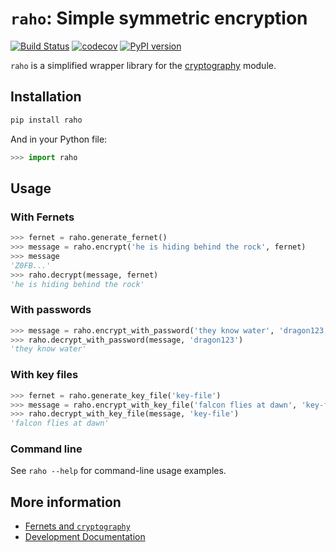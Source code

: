 # `raho`: Simple symmetric encryption

[![Build Status](https://travis-ci.org/abhayagiri/raho.svg?branch=master)](https://travis-ci.org/abhayagiri/raho)
[![codecov](https://codecov.io/gh/abhayagiri/raho/branch/master/graph/badge.svg)](https://codecov.io/gh/abhayagiri/raho)
[![PyPI version](https://badge.fury.io/py/raho.svg)](https://pypi.org/project/raho/)

`raho` is a simplified wrapper library for the
[cryptography](https://cryptography.io/) module.

## Installation

```sh
pip install raho
```

And in your Python file:

```python
>>> import raho

```

## Usage

### With Fernets

```python
>>> fernet = raho.generate_fernet()
>>> message = raho.encrypt('he is hiding behind the rock', fernet)
>>> message
'Z0FB...'
>>> raho.decrypt(message, fernet)
'he is hiding behind the rock'

```

### With passwords

```python
>>> message = raho.encrypt_with_password('they know water', 'dragon123')
>>> raho.decrypt_with_password(message, 'dragon123')
'they know water'

```

### With key files

```python
>>> fernet = raho.generate_key_file('key-file')
>>> message = raho.encrypt_with_key_file('falcon flies at dawn', 'key-file')
>>> raho.decrypt_with_key_file(message, 'key-file')
'falcon flies at dawn'

```

### Command line

See `raho --help` for command-line usage examples.

## More information

- [Fernets and `cryptography`](https://cryptography.io/)
- [Development Documentation](https://github.com/abhayagiri/raho/blob/master/DEVELOPMENT.md)
